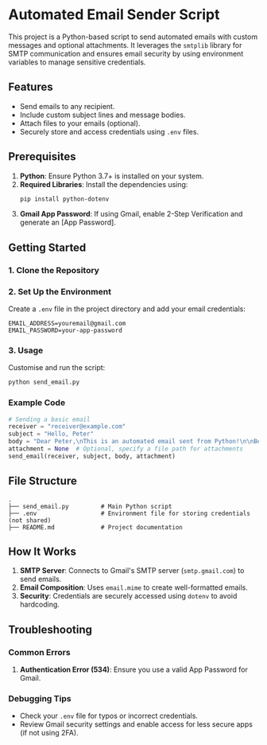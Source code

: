 # Automated Email Sender Script

This project is a Python-based script to send automated emails with custom messages and optional attachments. It leverages the `smtplib` library for SMTP communication and ensures email security by using environment variables to manage sensitive credentials.

## Features
- Send emails to any recipient.
- Include custom subject lines and message bodies.
- Attach files to your emails (optional).
- Securely store and access credentials using `.env` files.

## Prerequisites
1. **Python**: Ensure Python 3.7+ is installed on your system.
2. **Required Libraries**: Install the dependencies using:
   ```bash
   pip install python-dotenv
   ```
3. **Gmail App Password**: If using Gmail, enable 2-Step Verification and generate an [App Password].

## Getting Started
### 1. Clone the Repository

### 2. Set Up the Environment
Create a `.env` file in the project directory and add your email credentials:
```env
EMAIL_ADDRESS=youremail@gmail.com
EMAIL_PASSWORD=your-app-password
```

### 3. Usage
Customise and run the script:
```bash
python send_email.py
```

### Example Code
```python
# Sending a basic email
receiver = "receiver@example.com"
subject = "Hello, Peter"
body = "Dear Peter,\nThis is an automated email sent from Python!\n\nBest regards,\nYour Name"
attachment = None  # Optional, specify a file path for attachments
send_email(receiver, subject, body, attachment)
```

## File Structure
```
.
├── send_email.py         # Main Python script
├── .env                  # Environment file for storing credentials (not shared)
├── README.md             # Project documentation
```

## How It Works
1. **SMTP Server**: Connects to Gmail's SMTP server (`smtp.gmail.com`) to send emails.
2. **Email Composition**: Uses `email.mime` to create well-formatted emails.
3. **Security**: Credentials are securely accessed using `dotenv` to avoid hardcoding.

## Troubleshooting
### Common Errors
1. **Authentication Error (534)**: Ensure you use a valid App Password for Gmail.

### Debugging Tips
- Check your `.env` file for typos or incorrect credentials.
- Review Gmail security settings and enable access for less secure apps (if not using 2FA).
